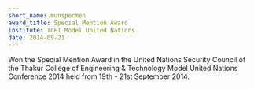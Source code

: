 ```yaml
---
short_name: munspecmen
award_title: Special Mention Award
institute: TCET Model United Nations
date: 2014-09-21
---
```


Won the Special Mention Award in the United Nations Security Council of the Thakur College of Engineering & Technology Model United Nations Conference 2014 held from 19th - 21st September 2014.
